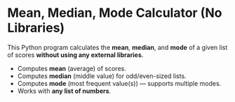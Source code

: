 # Mean, Median, Mode Calculator (No Libraries)

This Python program calculates the **mean**, **median**, and **mode** of a given list of scores **without using any external libraries**.

- Computes **mean** (average) of scores.
- Computes **median** (middle value) for odd/even-sized lists.
- Computes **mode** (most frequent value(s)) — supports multiple modes.
- Works with **any list of numbers**.


